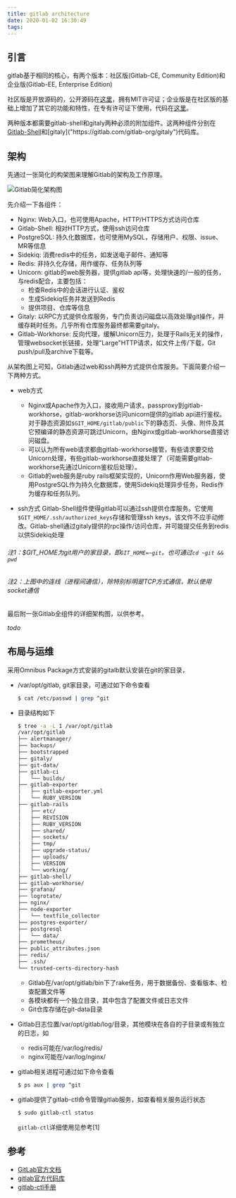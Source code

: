 ```yaml
---
title: gitlab architecture
date: 2020-01-02 16:30:49
tags:
---
```


## 引言

gitlab基于相同的核心，有两个版本：社区版(Gitlab-CE, Community Edition)和企业版(Gitlab-EE, Enterprise Edition)

社区版是开放源码的，公开源码在[这里]("https://gitlab.com/gitlab-org/gitlab-foss/" "gitlab-foss")，拥有MIT许可证；企业版是在社区版的基础上增加了其它的功能和特性，在专有许可证下使用，代码在[这里]("https://gitlab.com/gitlab-org/gitlab/" "gitlab")。

两种版本都需要gitlab-shell和gitaly两种必须的附加组件。这两种组件分别在[Gitlab-Shell]("https://gitlab.com/gitlab-org/gitlab-shell")和[gitaly]("https://gitlab.com/gitlab-org/gitaly")代码库。

## 架构

先通过一张简化的构架图来理解Gitlab的架构及工作原理。

![Gitlab简化架构图](/images/gitlab_architecture_simplified.png)

先介绍一下各组件：

* Nginx: Web入口，也可使用Apache，HTTP/HTTPS方式访问仓库
* Gitlab-Shell: 相对HTTP方式，使用ssh访问仓库
* PostgreSQL: 持久化数据库，也可使用MySQL，存储用户、权限、issue、MR等信息
* Sidekiq: 消费redis中的任务，如发送电子邮件、通知等
* Redis: 非持久化存储，用作缓存、任务队列等
* Unicorn: gitlab的web服务器，提供gitlab api等，处理快速的/一般的任务，与redis配合，主要包括：
  * 检查Redis中的会话进行认证、鉴权
  * 生成Sidekiq任务并发送到Redis
  * 提供项目、仓库等信息
* Gitaly: 以RPC方式提供仓库服务，专门负责访问磁盘以高效处理git操作，并缓存耗时任务。几乎所有仓库服务最终都需要gitaly。
* Gitlab-Workhorse: 反向代理，缓解Unicorn压力，处理于Rails无关的操作，管理websocket长链接，处理"Large"HTTP请求，如文件上传/下载，Git push/pull及archive下载等。



从架构图上可知，Gitlab通过web和ssh两种方式提供仓库服务。下面简要介绍一下两种方式。

* web方式
  * Nginx或Apache作为入口，接收用户请求，passproxy到gitlab-workhorse，gitlab-workhorse访问unicorn提供的gitlab api进行鉴权。对于静态资源如`$GIT_HOME/gitlab/public`下的静态页、头像、附件及其它预编译的静态资源可跳过Unicorn，由Nginx或gitlab-workhorse直接访问磁盘。
  * 可以认为所有web请求都由gitlab-workhorse接管，有些请求要交给Unicorn处理，有些gitlab-workhorse直接处理了（可能需要gitlab-workhorse先通过Unicorn鉴权后处理）。
  * Gitlab的web服务是ruby rails框架实现的，Unicorn作用Web服务器，使用PostgreSQL作为持久化数据库，使用Sidekiq处理异步任务，Redis作为缓存和任务队列。

* ssh方式
  Gitlab-Shell组件使得gitlab可以通过ssh提供仓库服务。它使用`$GIT_HOME/.ssh/authorized_keys`存储和管理ssh keys，该文件不应手动修改。Gitlab-shell通过gitaly提供的rpc操作/访问仓库，并可能提交任务到redis以供Sidekiq处理

###### 注1：$GIT_HOME为git用户的家目录，即`GIT_HOME=~git`。也可通过`cd ~git && pwd`

###### 注2：上图中的连线（进程间通信），除特别标明是TCP方式通信，默认使用socket通信

最后附一张Gitlab全组件的详细架构图，以供参考。

*todo*

## 布局与运维

采用Omnibus Package方式安装的gitalb默认安装在git的家目录，

* /var/opt/gitlab, git家目录，可通过如下命令查看

  ```bash
  $ cat /etc/passwd | grep ^git
  ```

* 目录结构如下

  ```bash
  $ tree -a -L 1 /var/opt/gitlab
  /var/opt/gitlab
  ├── alertmanager/
  ├── backups/
  ├── bootstrapped
  ├── gitaly/
  ├── git-data/
  ├── gitlab-ci
  │   └── builds/
  ├── gitlab-exporter
  │   ├── gitlab-exporter.yml
  │   └── RUBY_VERSION
  ├── gitlab-rails
  │   ├── etc/
  │   ├── REVISION
  │   ├── RUBY_VERSION
  │   ├── shared/
  │   ├── sockets/
  │   ├── tmp/
  │   ├── upgrade-status/
  │   ├── uploads/
  │   ├── VERSION
  │   └── working/
  ├── gitlab-shell/
  ├── gitlab-workhorse/
  ├── grafana/
  ├── logrotate/
  ├── nginx/
  ├── node-exporter
  │   └── textfile_collector
  ├── postgres-exporter/
  ├── postgresql
  │   └── data/
  ├── prometheus/
  ├── public_attributes.json
  ├── redis/
  ├── .ssh/
  └── trusted-certs-directory-hash
  ```

  * Gitlab在/var/opt/gitlab/bin下了rake任务，用于数据备份、查看版本、检查配置文件等
  * 各模块都有一个独立目录，其中包含了配置文件或日志文件
  * Git仓库存储在git-data目录

* Gitlab日志位置/var/opt/gitlab/log/目录，其他模块在各自的子目录或有独立的日志，如

  * redis可能在/var/log/redis/
  * nginx可能在/var/log/nginx/

* gitlab相关进程可通过如下命令查看

  ```bash
  $ ps aux | grep ^git
  ```

* gitlab提供了gitlab-ctl命令管理gitlab服务，如查看相关服务运行状态

  ```bash
  $ sudo gitlab-ctl status
  ```

  `gitlab-ctl`详细使用见参考[1]

## 参考

* [GitLab官方文档]("https://docs.gitlab.com/ee/development/architecture.html#gitlab-workhorse" "gitlab architecture")
* [gitlab官方代码库]("https://gitlab.com/gitlab-org" "gitlab.org")
* [gitlab-ctl手册]("https://docs.gitlab.com/omnibus/maintenance/" "gitlab-ctl")

